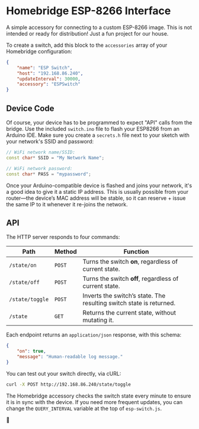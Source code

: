 # Homebridge ESP-8266 Interface

A simple accessory for connecting to a custom ESP-8266 image. This is not intended or ready for distribution! Just a fun project for our house.

To create a switch, add this block to the `accessories` array of your Homebridge configuration:

```json
{
    "name": "ESP Switch",
    "host": "192.168.86.240",
    "updateInterval": 30000,
    "accessory": "ESPSwitch"
}
```

## Device Code

Of course, your device has to be programmed to expect "API" calls from the bridge. Use the included `switch.ino` file to flash your ESP8266 from an Arduino IDE. Make sure you create a `secrets.h` file next to your sketch with your network's SSID and password:

```cpp
// WiFi network name/SSID:
const char* SSID = "My Network Name";

// WiFi network password:
const char* PASS = "mypassword";
```

Once your Arduino-compatible device is flashed and joins your network, it's a good idea to give it a static IP address. This is usually possible from your router—the device’s MAC address will be stable, so it can reserve + issue the same IP to it whenever it re-joins the network.

## API

The HTTP server responds to four commands:

Path | Method | Function
--- | --- | ---
`/state/on` | `POST` | Turns the switch **on**, regardless of current state.
`/state/off` | `POST` | Turns the switch **off**, regardless of current state.
`/state/toggle` | `POST` | Inverts the switch’s state. The resulting switch state is returned.
`/state` | `GET` | Returns the current state, without mutating it.

Each endpoint returns an `application/json` response, with this schema:

```json
{
    "on": true,
    "message": "Human-readable log message."
}
```

You can test out your switch directly, via cURL:

```bash
curl -X POST http://192.168.86.240/state/toggle
```

The Homebridge accessory checks the switch state every minute to ensure it is in sync with the device. If you need more frequent updates, you can change the `QUERY_INTERVAL` variable at the top of `esp-switch.js`.

:deciduous_tree:
